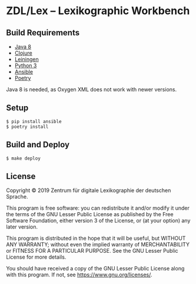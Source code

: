 # ZDL/Lex – Lexikographic Workbench

## Build Requirements

* [Java 8](https://packages.debian.org/search?keywords=openjdk-8-jdk)
* [Clojure](https://clojure.org/)
* [Leiningen](https://leiningen.org/)
* [Python 3](https://www.python.org/)
* [Ansible](https://www.ansible.com/)
* [Poetry](https://poetry.eustace.io/)

Java 8 is needed, as Oxygen XML does not work with newer versions.

## Setup

    $ pip install ansible
    $ poetry install

## Build and Deploy

    $ make deploy
    
## License

Copyright © 2019 Zentrum für digitale Lexikographie der deutschen Sprache.

This program is free software: you can redistribute it and/or modify
it under the terms of the GNU Lesser Public License as published by
the Free Software Foundation, either version 3 of the License, or
(at your option) any later version.

This program is distributed in the hope that it will be useful,
but WITHOUT ANY WARRANTY; without even the implied warranty of
MERCHANTABILITY or FITNESS FOR A PARTICULAR PURPOSE.  See the
GNU Lesser Public License for more details.

You should have received a copy of the GNU Lesser Public License
along with this program.  If not, see <https://www.gnu.org/licenses/>.
